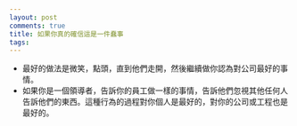 ```yaml
---
layout: post
comments: true
title: 如果你真的確信這是一件蠢事
tags: 
---
```

- 最好的做法是微笑，點頭，直到他們走開，然後繼續做你認為對公司最好的事情。
- 如果你是一個領導者，告訴你的員工做一樣的事情，告訴他們忽視其他任何人告訴他們的東西。這種行為的過程對你個人是最好的，對你的公司或工程也是最好的。


